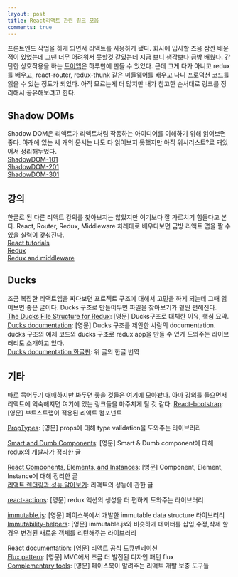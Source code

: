 ```yaml
---
layout: post
title: React리액트 관련 링크 모음
comments: true
---
```


프론트엔드 작업을 하게 되면서 리액트를 사용하게 됐다. 회사에 입사할 즈음 잠깐 배운적이 있었는데 그땐 너무 어려워서 못할것 같았는데 지금 보니 생각보다 금방 배웠다. 간단한 상호작용을 하는 [토이앱](https://pierceh89.github.io/pantone-palette/)은 하루만에 만들 수 있었다. 근데 그게 다가 아니고 redux를 배우고, react-router, redux-thunk 같은 미들웨어를 배우고 나니 프로덕션 코드를 읽을 수 있는 정도가 되었다. 아직 모르는게 더 많지만 내가 참고한 순서대로 링크를 정리해서 공유해보려고 한다.  

## Shadow DOMs

Shadow DOM은 리액트가 리액트처럼 작동하는 아이디어를 이해하기 위해 읽어보면 좋다. 아래에 있는 세 개의 문서는 나도 다 읽어보지 못했지만 아직 위시리스트?로 돼있어서 정리해두었다.  
[ShadowDOM-101](https://www.html5rocks.com/ko/tutorials/webcomponents/shadowdom/)  
[ShadowDOM-201](https://www.html5rocks.com/ko/tutorials/webcomponents/shadowdom-201/)  
[ShadowDOM-301](https://www.html5rocks.com/ko/tutorials/webcomponents/shadowdom-301/)  

## 강의

한글로 된 다른 리액트 강의를 찾아보지는 않았지만 여기보다 잘 가르치기 힘들다고 본다. React, Router, Redux, Middleware 차례대로 배우다보면 금방 리액트 앱을 짤 수 있을 실력이 갖춰진다.  
[React tutorials](https://velopert.com/reactjs-tutorials)  
[Redux](https://velopert.com/3365)  
[Redux and middleware](https://velopert.com/3401)  

## Ducks

조금 복잡한 리액트앱을 짜다보면 프로젝트 구조에 대해서 고민을 하게 되는데 그때 읽어보면 좋은 글이다. Ducks 구조로 만들어두면 파일을 찾아보기가 훨씬 편해진다.  
[The Ducks File Structure for Redux](https://medium.com/@scbarrus/the-ducks-file-structure-for-redux-d63c41b7035c): [영문] Ducks구조로 대체한 이유, 핵심 요약.  
[Ducks documentation](https://github.com/erikras/ducks-modular-redux): [영문] Ducks 구조를 제안한 사람의 documentation. ducks 구조의 예제 코드와 ducks 구조로 redux app을 만들 수 있게 도와주는 라이브러리도 소개하고 있다.  
[Ducks documentation 한글판](https://github.com/JisuPark/ducks-modular-redux): 위 글의 한글 번역  

## 기타

따로 묶어두기 애매하지만 봐두면 좋을 것들은 여기에 모아놨다. 아마 강의를 들으면서 리액트에 익숙해지면 여기에 있는 링크들을 마주치게 될 것 같다.
[React-bootstrap](https://react-bootstrap.github.io): [영문] 부트스트랩이 적용된 리액트 컴포넌트  

[PropTypes](https://github.com/facebook/prop-types#prop-types): [영문] props에 대해 type validation을 도와주는 라이브러리  

[Smart and Dumb Components](https://medium.com/@dan_abramov/smart-and-dumb-components-7ca2f9a7c7d0): [영문] Smart & Dumb component에 대해 redux의 개발자가 정리한 글  

[React Components, Elements, and Instances](https://medium.com/@dan_abramov/react-components-elements-and-instances-90800811f8ca): [영문] Component, Element, Instance에 대해 정리한 글  
[리액트 렌더링과 성능 알아보기](http://meetup.toast.com/posts/110): 리액트의 성능에 관한 글  

[react-actions](https://github.com/reduxactions/redux-actions): [영문] redux 액션의 생성을 더 편하게 도와주는 라이브러리  

[immutable.js](https://facebook.github.io/immutable-js/): [영문] 페이스북에서 개발한 immutable data structure 라이브러리  
[Immutability-helpers](https://facebook.github.io/react/docs/update.html): [영문] immutable.js와 비슷하게 데이터를 삽입,수정,삭제 할 경우 변경된 새로운 객체를 리턴해주는 라이브러리  

[React documentation](https://facebook.github.io/react/): [영문] 리액트 공식 도큐멘테이션  
[Flux pattern](https://facebook.github.io/flux/): [영문] MVC에서 조금 더 발전된 디자인 패턴 flux  
[Complementary tools](https://github.com/facebook/react/wiki/Complementary-Tools): [영문] 페이스북이 알려주는 리액트 개발 보충 도구들  
